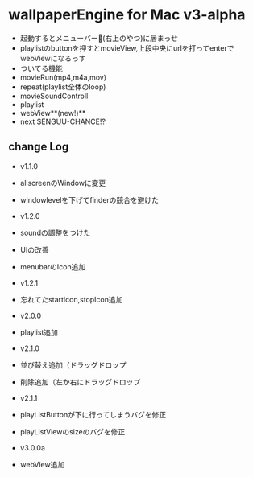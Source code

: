 # wallpaperEngine for Mac v3-alpha
- 起動するとメニューバー(右上のやつ)に居まっせ
- playlistのbuttonを押すとmovieView,上段中央にurlを打ってenterでwebViewになるっす
- ついてる機能
 - movieRun(mp4,m4a,mov)
 - repeat(playlist全体のloop)
 - movieSoundControll
 - playlist
 - webView**(new!)**
- next SENGUU-CHANCE!?

## change Log

- v1.1.0
 - allscreenのWindowに変更
 - windowlevelを下げてfinderの競合を避けた

- v1.2.0
 - soundの調整をつけた
 - UIの改善
 - menubarのIcon追加

- v1.2.1
 - 忘れてたstartIcon,stopIcon追加

- v2.0.0
 - playlist追加    

- v2.1.0
 - 並び替え追加（ドラッグドロップ
 - 削除追加（左か右にドラッグドロップ

- v2.1.1
 - playListButtonが下に行ってしまうバグを修正
 - playListViewのsizeのバグを修正

- v3.0.0a
 - webView追加


    
